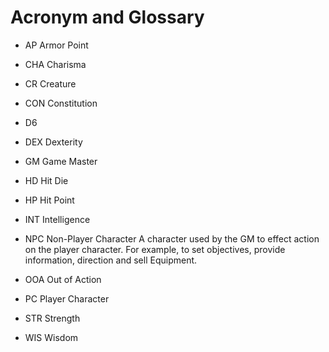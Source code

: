 # Acronym and Glossary

- AP         Armor Point

- CHA        Charisma

- CR         Creature

- CON        Constitution

- D6

- DEX        Dexterity

- GM         Game Master

- HD         Hit Die

- HP         Hit Point

- INT        Intelligence

- NPC        Non-Player Character   A character used by the GM to effect action on the player character. For example, to set objectives, provide information, direction and sell Equipment.

- OOA        Out of Action

- PC         Player Character
  
- STR        Strength

- WIS        Wisdom
